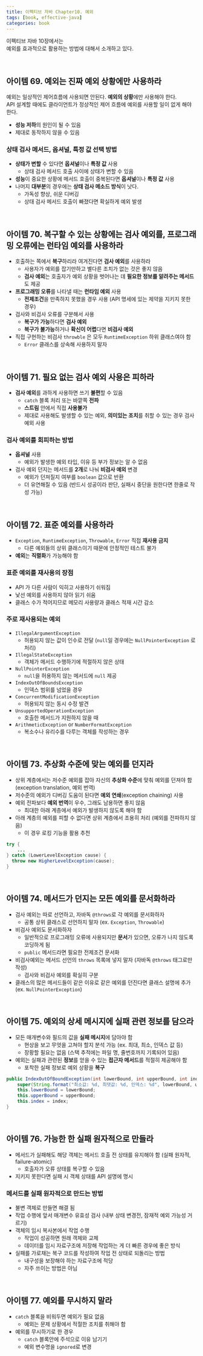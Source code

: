 ```yaml
---
title: 이펙티브 자바 Chapter10. 예외
tags: [book, effective-java]
categories: book
---
```



이펙티브 자바 10장에서는  
예외를 효과적으로 활용하는 방법에 대해서 소개하고 있다.

<!--more-->

<br/>

## 아이템 69. 예외는 진짜 예외 상황에만 사용하라

예외는 일상적인 제어흐름에 사용되면 안된다. **예외의 상황**에만 사용해야 한다.   
API 설계할 때에도 클라이언트가 정상적인 제어 흐름에 예외를 사용할 일이 없게 해야 한다.
- **성능 저하**의 원인이 될 수 있음
- 제대로 동작하지 않을 수 있음

### 상태 검사 메서드, 옵셔널, 특정 값 선택 방법
- **상태가 변할** 수 있다면 **옵셔널**이나 **특정 값** 사용
  - 상태 검사 메서드 호출 사이에 상태가 변할 수 있음
- **성능**이 중요한 상황에 메서드 호출이 중복된다면 **옵셔널**이나 **특정 값** 사용
- 나머지 **대부분**의 경우에는 **상태 검사 메소드 방식**이 낫다.
  - 가독성 향상, 쉬운 디버깅
  - 상태 검사 메서드 호출이 빠졌다면 확실하게 예외 발생

<br/>

## 아이템 70. 복구할 수 있는 상황에는 검사 예외를, 프로그래밍 오류에는 런타임 예외를 사용하라

- 호출하는 쪽에서 **복구**하리라 여겨진다면 **검사 예외**를 사용하라
  - 사용자가 예외를 잡기만하고 별다른 조치가 없는 것은 좋지 않음
  - **검사 예외**는 호출자가 예외 상황을 벗어나는 데 **필요한 정보를 알려주는 메서드**도 제공
- **프로그래밍 오류**를 나타낼 때는 **런타임 예외** 사용
  - **전제조건**을 만족하지 못했을 경우 사용 (API 명세에 있는 제약을 지키지 못한 경우)
- 검사와 비검사 오류를 구분해서 사용
  - **복구가 가능**하다면 **검사 예외**
  - **복구가 불가능**하거나 **확신이 어렵**다면 **비검사 예외**
- 직접 구현하는 비검사 `throwble` 은 모두 `RuntimeException` 하위 클래스여야 함
  - `Error` 클래스를 상속해 사용하지 말자

<br/>

## 아이템 71. 필요 없는 검사 예외 사용은 피하라

- **검사 예외**를 과하게 사용하면 쓰기 **불편**할 수 있음
  - `catch` 블록 처리 또는 바깥쪽 **전파**
  - **스트림** 안에서 직접 **사용불가**
  - 제대로 사용해도 발생할 수 있는 예외, **의미있는 조치**를 취할 수 있는 경우 검사 예외 사용

### 검사 예외를 회피하는 방법
- **옵셔널** 사용
  - 예외가 발생한 예외 타입, 이유 등 부가 정보는 알 수 없음
- 검사 예외 던지는 메서드를 **2개**로 나눠 **비검사 예외** 변경
  - 예외가 던져질지 여부를 `boolean` 값으로 반환
  - 더 유연해질 수 있음 (반드시 성공이라 판단, 실패시 중단을 원한다면 한줄로 작성 가능)

<br/>

## 아이템 72. 표준 예외를 사용하라

- `Exception`, `RuntimeException`, `Throwable`, `Error` 직접 **재사용 금지**
  - 다른 예외들의 상위 클래스이기 때문에 안정적인 테스트 불가
- **예외**는 **직렬화**가 가능해야 함

### 표준 예외를 재사용의 장점
- API 가 다른 사람이 익히고 사용하기 쉬워짐
- 낯선 예외를 사용하지 않아 읽기 쉬움
- 클래스 수가 적어지므로 메모리 사용량과 클래스 적재 시간 감소

### 주로 재사용되는 예외
- `IllegalArgumentException`
  - 허용되지 않는 값이 인수로 전달 (`null`일 경우에는 `NullPointerException` 로 처리)
- `IllegalStateException`
  - 객체가 메서드 수행하기에 적절하지 않은 상태
- `NullPointerException`
  - `null`을 허용하지 않는 메서드에 `null` 제공
- `IndexOutOfBoundsException`
  - 인덱스 범위를 넘었을 경우
- `ConcurrentModificationException`
  - 허용되지 않는 동시 수정 발견
- `UnsupportedOperationException`
  - 호출한 메서드가 지원하지 않을 때
- `ArithmeticException` or `NumberFormatException`
  - 복소수나 유리수를 다루는 객체를 작성하는 경우

<br/>

## 아이템 73. 추상화 수준에 맞는 예외를 던지라

- 상위 계층에서는 저수준 예외를 잡아 자신의 **추상화 수준**에 맞춰 예외를 던져야 함 (exception translation, 예외 번역)
- 저수준의 예외가 디버깅 도움이 된다면 **예외 연쇄**(exception chaining) 사용
- 예외 전파보다 **예외 번역**이 우수, 그래도 남용하면 좋지 않음
  - 최대한 아래 계층에서 예외가 발생하지 않도록 해야 함
- 아래 계층의 예외를 피할 수 없다면 상위 계층에서 조용히 처리 (예외를 전파하지 않음)
  - 이 경우 로킹 기능을 활용 추천

```java
try {
    ...
} catch (LowerLevelException cause) {
  throw new HigherLevelException(cause);
}
```


<br/>

## 아이템 74. 메서드가 던지는 모든 예외를 문서화하라

- 검사 예외는 따로 선언하고, 자바독 `@throws`로 각 예외를 문서화하자
  - 공통 상위 클래스로 선언하지 말자 (ex. `Exception`, `Throwable`)
- 비검사 예외도 문서화하자
  - 일반적으로 프로그래밍 오류에 사용되지만 **문서**가 있으면, 오류가 나지 않도록 코딩하게 됨
  - `public` 메서드라면 필요한 전제조건 문서화
- 비검사예외는 메서드 선언의 `throws` 목록에 넣지 말자 (자바독 `@throws` 태그로만 작성)
  - 검사와 비검사 예외를 확실히 구분
- 클래스의 많은 메서드들이 같은 이유로 같은 예외를 던진다면 클래스 설명에 추가 (ex. `NullPointerException`)

<br/>

## 아이템 75. 예외의 상세 메시지에 실패 관련 정보를 담으라

- 모든 매개변수와 필드의 값을 **실패 메시지**에 담아야 함
  - 현상을 보고 무엇을 고쳐야 할지 분석 가능 (ex. 최대, 최소, 인덱스 값 등)
  - 장황할 필요는 없음 (스택 추적에는 파일 명, 줄번호까지 기록되어 있음)
- 예외는 실패과 관련된 **정보**를 얻을 수 있는 **접근자 메서드**를 적절히 제공해야 함
  - 포착한 실패 정보로 예외 상황을 **복구**

```java
public IndexOutOfBoundException(int lowerBound, int upperBound, int index) {
    super(String.format("최소값: %d, 최댓값: %d, 인덱스: %d", lowerBound, upperBound, index));
    this.lowerBound = lowerBound;
    this.upperBound = upperBound;
    this.index = index;
}
```

<br/>

## 아이템 76. 가능한 한 실패 원자적으로 만들라

- 메서드가 실패해도 해당 객체는 메서드 호출 전 상태를 유지해야 함 (실패 원자적, failure-atomic)
  - 호출자가 오류 상태를 복구할 수 있음
- 지키지 못한다면 실패 시 객체 상태를 API 설명에 명시

### 메서드를 실패 원자적으로 만드는 방법
- 불변 객체로 만들면 해결 됨
- 작업 수행에 앞서 매개변수 유효성 검사 (내부 상태 변경전, 잠재적 예외 가능성 거르기)
- 객체의 임시 복사본에서 작업 수행
  - 작업이 성공하면 원래 객체와 교체
  - 데이터를 임시 자료구조에 저장해 작업하는 게 더 빠른 경우에 좋은 방식
- 실패를 가로채는 복구 코드를 작성하여 작업 전 상태로 되돌리는 방법
  - 내구성을 보장해야 하는 자료구조에 적당
  - 자주 쓰이는 방법은 아님

<br/>

## 아이템 77. 예외를 무시하지 말라

- `catch` 블록을 비워두면 예외가 필요 없음
  - 예외는 문제 상황에서 적절한 조치를 취해야 함 
- 예외를 무시하기로 한 경우
  - `catch` 블록안에 주석으로 이유 남기기
  - 예외 변수명을 `ignored`로 변경
